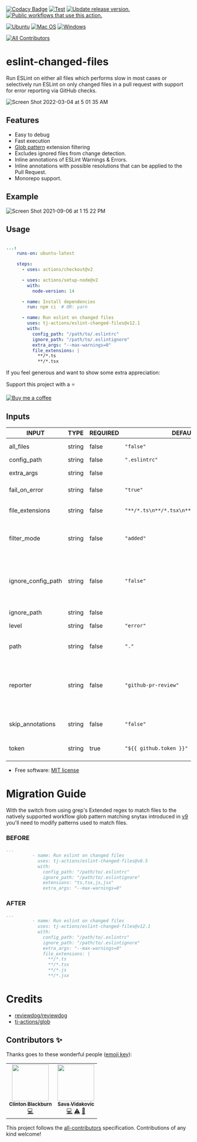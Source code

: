[![Codacy Badge](https://api.codacy.com/project/badge/Grade/13f8c6c0f4b947b89af4e5d99379b47d)](https://app.codacy.com/gh/tj-actions/eslint-changed-files?utm_source=github.com\&utm_medium=referral\&utm_content=tj-actions/eslint-changed-files\&utm_campaign=Badge_Grade_Settings)
[![Test](https://github.com/tj-actions/eslint-changed-files/actions/workflows/test.yml/badge.svg)](https://github.com/tj-actions/eslint-changed-files/actions/workflows/test.yml) [![Update release version.](https://github.com/tj-actions/eslint-changed-files/workflows/Update%20release%20version./badge.svg)](https://github.com/tj-actions/eslint-changed-files/actions?query=workflow%3A%22Update+release+version.%22) [![Public workflows that use this action.](https://img.shields.io/endpoint?url=https%3A%2F%2Fused-by.vercel.app%2Fapi%2Fgithub-actions%2Fused-by%3Faction%3Dtj-actions%2Feslint-changed-files%26badge%3Dtrue)](https://github.com/search?o=desc\&q=tj-actions+eslint-changed-files+language%3AYAML\&s=\&type=Code)

[![Ubuntu](https://img.shields.io/badge/Ubuntu-E95420?logo=ubuntu\&logoColor=white)](https://docs.github.com/en/actions/reference/workflow-syntax-for-github-actions#jobsjob_idruns-on)
[![Mac OS](https://img.shields.io/badge/mac%20os-000000?logo=macos\&logoColor=F0F0F0)](https://docs.github.com/en/actions/reference/workflow-syntax-for-github-actions#jobsjob_idruns-on)
[![Windows](https://img.shields.io/badge/Windows-0078D6?logo=windows\&logoColor=white)](https://docs.github.com/en/actions/reference/workflow-syntax-for-github-actions#jobsjob_idruns-on)

<!-- ALL-CONTRIBUTORS-BADGE:START - Do not remove or modify this section -->

[![All Contributors](https://img.shields.io/badge/all_contributors-2-orange.svg?style=flat-square)](#contributors-)

<!-- ALL-CONTRIBUTORS-BADGE:END -->

# eslint-changed-files

Run ESLint on either all files which performs slow in most cases or selectively run ESLint on only changed files in a pull request with support for
error reporting via GitHub checks.

![Screen Shot 2022-03-04 at 5 01 35 AM](https://user-images.githubusercontent.com/17484350/156742457-ff0c2da5-aca8-4260-9a3c-76ff3a273bd6.png)

## Features

*   Easy to debug
*   Fast execution
*   [Glob pattern](https://docs.github.com/en/actions/learn-github-actions/workflow-syntax-for-github-actions#filter-pattern-cheat-sheet) extension filtering
*   Excludes ignored files from change detection.
*   Inline annotations of ESLint Warnings & Errors.
*   Inline annotations with possible resolutions that can be applied to the Pull Request.
*   Monorepo support.

## Example

![Screen Shot 2021-09-06 at 1 15 22 PM](https://user-images.githubusercontent.com/17484350/132248250-6998078b-de5d-453a-8225-f4a6e3793bbe.png)

## Usage

```yml

...:
    runs-on: ubuntu-latest

    steps:
      - uses: actions/checkout@v2

      - uses: actions/setup-node@v2
        with:
          node-version: 14

      - name: Install dependencies
        run: npm ci  # OR: yarn 

      - name: Run eslint on changed files
        uses: tj-actions/eslint-changed-files@v12.1
        with:
          config_path: "/path/to/.eslintrc"
          ignore_path: "/path/to/.eslintignore"
          extra_args: "--max-warnings=0"
          file_extensions: |
            **/*.ts
            **/*.tsx
```

If you feel generous and want to show some extra appreciation:

Support this project with a :star:

[![Buy me a coffee][buymeacoffee-shield]][buymeacoffee]

[buymeacoffee]: https://www.buymeacoffee.com/jackton1

[buymeacoffee-shield]: https://www.buymeacoffee.com/assets/img/custom_images/orange_img.png

## Inputs

<!-- AUTO-DOC-INPUT:START - Do not remove or modify this section -->

|       INPUT        |  TYPE  | REQUIRED |                  DEFAULT                   |                                                                                                                                                    DESCRIPTION                                                                                                                                                     |
|--------------------|--------|----------|--------------------------------------------|--------------------------------------------------------------------------------------------------------------------------------------------------------------------------------------------------------------------------------------------------------------------------------------------------------------------|
| all\_files          | string | false    | `"false"`                                  | Run [ESlint](https://eslint.org/) on all matching<br>files                                                                                                                                                                                                                                                         |
| config\_path        | string | false    | `".eslintrc"`                              | [ESlint](https://eslint.org/) [configuration file](https://eslint.org/docs/user-guide/configuring/)                                                                                                                                                                                                                |
| extra\_args         | string | false    |                                            | Extra arguments passed to [ESlint](https://eslint.org/docs/user-guide/command-line-interface)<br>                                                                                                                                                                                                                  |
| fail\_on\_error      | string | false    | `"true"`                                   | Exit code for reviewdog when<br>errors are found \[true,false].                                                                                                                                                                                                                                                     |
| file\_extensions    | string | false    | `"**/*.ts\n**/*.tsx\n**/*.js\n**/*.jsx\n"` | List of file extensions to<br>watch for changes and run<br>[ESlint](https://eslint.org/) against                                                                                                                                                                                                                   |
| filter\_mode        | string | false    | `"added"`                                  | [Filtering mode](https://github.com/reviewdog/reviewdog#filter-mode) for the reviewdog<br>command \[added,diff\_context,file,nofilter].                                                                                                                                                                              |
| ignore\_config\_path | string | false    | `"false"`                                  | Run [ESlint](https://eslint.org/) without --config flag,<br>helpful when you have mono<br>repository with multiple sub projects<br>eash with a different .eslintrc<br>file                                                                                                                                         |
| ignore\_path        | string | false    |                                            | [ESlint](https://eslint.org/) [ignore file](https://eslint.org/docs/user-guide/configuring/ignoring-code)                                                                                                                                                                                                          |
| level              | string | false    | `"error"`                                  | Report level for reviewdog \[info,warning,error]<br>                                                                                                                                                                                                                                                                |
| path               | string | false    | `"."`                                      | Relative path under GITHUB\_WORKSPACE to<br>the repository                                                                                                                                                                                                                                                          |
| reporter           | string | false    | `"github-pr-review"`                       | [Reporter](https://github.com/reviewdog/reviewdog#reporters) of reviewdog command \[github-check,github-pr-review].<br>github-pr-review can use Markdown and<br>add a link to rule<br>page in reviewdog reports.                                                                                                    |
| skip\_annotations   | string | false    | `"false"`                                  | Skip running reviewdog i.e don't<br>add any annotations.                                                                                                                                                                                                                                                           |
| token              | string | true     | `"${{ github.token }}"`                    | [GITHUB\_TOKEN](https://docs.github.com/en/free-pro-team@latest/actions/reference/authentication-in-a-workflow#using-the-github_token-in-a-workflow) or a repo scoped<br>[Personal Access Token](https://docs.github.com/en/free-pro-team@latest/github/authenticating-to-github/creating-a-personal-access-token) |

<!-- AUTO-DOC-INPUT:END -->

*   Free software: [MIT license](LICENSE)

# Migration Guide

With the switch from using grep's Extended regex to match files to the natively supported workflow glob pattern matching snytax introduced in [v9](https://github.com/tj-actions/eslint-changed-files/releases/v9) you'll need to modify patterns used to match files.

### BEFORE

```yml
...
          - name: Run eslint on changed files
            uses: tj-actions/eslint-changed-files@v8.5
            with:
              config_path: "/path/to/.eslintrc"
              ignore_path: "/path/to/.eslintignore"
              extensions: "ts,tsx,js,jsx"
              extra_args: "--max-warnings=0"
```

### AFTER

```yml
...
          - name: Run eslint on changed files
            uses: tj-actions/eslint-changed-files@v12.1
            with:
              config_path: "/path/to/.eslintrc"
              ignore_path: "/path/to/.eslintignore"
              extra_args: "--max-warnings=0"
              file_extensions: |
                **/*.ts
                **/*.tsx
                **/*.js
                **/*.jsx
```

# Credits

*   [reviewdog/reviewdog](https://github.com/reviewdog/reviewdog)
*   [tj-actions/glob](https://github.com/tj-actions/glob)

## Contributors ✨

Thanks goes to these wonderful people ([emoji key](https://allcontributors.org/docs/en/emoji-key)):

<!-- ALL-CONTRIBUTORS-LIST:START - Do not remove or modify this section -->

<!-- prettier-ignore-start -->

<!-- markdownlint-disable -->

<table>
  <tr>
    <td align="center"><a href="https://dev.clintonblackburn.com"><img src="https://avatars.githubusercontent.com/u/910510?v=4?s=100" width="100px;" alt=""/><br /><sub><b>Clinton Blackburn</b></sub></a><br /><a href="https://github.com/tj-actions/eslint-changed-files/commits?author=clintonb" title="Code">💻</a></td>
    <td align="center"><a href="https://github.com/sava-vidakovic"><img src="https://avatars.githubusercontent.com/u/10528914?v=4?s=100" width="100px;" alt=""/><br /><sub><b>Sava Vidakovic</b></sub></a><br /><a href="https://github.com/tj-actions/eslint-changed-files/commits?author=sava-vidakovic" title="Code">💻</a> <a href="https://github.com/tj-actions/eslint-changed-files/commits?author=sava-vidakovic" title="Tests">⚠️</a> <a href="https://github.com/tj-actions/eslint-changed-files/commits?author=sava-vidakovic" title="Documentation">📖</a></td>
  </tr>
</table>

<!-- markdownlint-restore -->

<!-- prettier-ignore-end -->

<!-- ALL-CONTRIBUTORS-LIST:END -->

This project follows the [all-contributors](https://github.com/all-contributors/all-contributors) specification. Contributions of any kind welcome!
